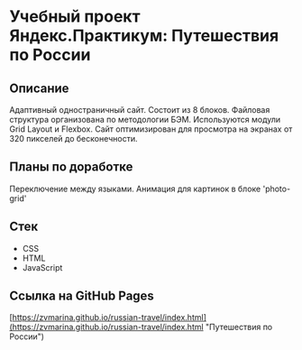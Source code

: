 # Учебный проект Яндекс.Практикум: Путешествия по России

## Описание

Адаптивный одностраничный сайт. Состоит из 8 блоков. Файловая структура организована по методологии БЭМ. Используются модули Grid Layout и Flexbox. Сайт оптимизирован для просмотра на экранах от 320 пикселей до бесконечности.

## Планы по доработке
Переключение между языками.
Анимация для картинок в блоке 'photo-grid'

## Стек

* CSS
* HTML
* JavaScript

## Ссылка на GitHub Pages

[https://zvmarina.github.io/russian-travel/index.html](https://zvmarina.github.io/russian-travel/index.html "Путешествия по России")
